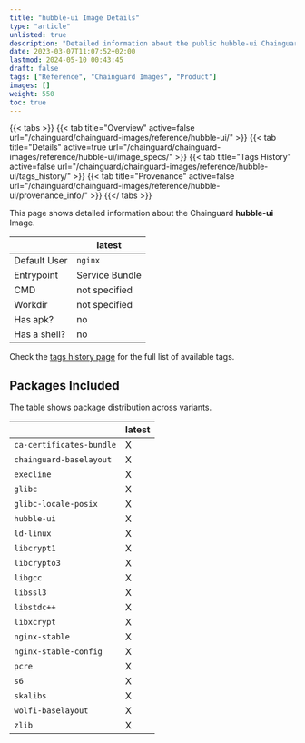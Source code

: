 ```yaml
---
title: "hubble-ui Image Details"
type: "article"
unlisted: true
description: "Detailed information about the public hubble-ui Chainguard Image."
date: 2023-03-07T11:07:52+02:00
lastmod: 2024-05-10 00:43:45
draft: false
tags: ["Reference", "Chainguard Images", "Product"]
images: []
weight: 550
toc: true
---
```


{{< tabs >}}
{{< tab title="Overview" active=false url="/chainguard/chainguard-images/reference/hubble-ui/" >}}
{{< tab title="Details" active=true url="/chainguard/chainguard-images/reference/hubble-ui/image_specs/" >}}
{{< tab title="Tags History" active=false url="/chainguard/chainguard-images/reference/hubble-ui/tags_history/" >}}
{{< tab title="Provenance" active=false url="/chainguard/chainguard-images/reference/hubble-ui/provenance_info/" >}}
{{</ tabs >}}

This page shows detailed information about the Chainguard **hubble-ui** Image.

|              | latest         |
|--------------|----------------|
| Default User | `nginx`        |
| Entrypoint   | Service Bundle |
| CMD          | not specified  |
| Workdir      | not specified  |
| Has apk?     | no             |
| Has a shell? | no             |

Check the [tags history page](/chainguard/chainguard-images/reference/hubble-ui/tags_history/) for the full list of available tags.

## Packages Included
The table shows package distribution across variants.

|                          | latest |
|--------------------------|--------|
| `ca-certificates-bundle` | X      |
| `chainguard-baselayout`  | X      |
| `execline`               | X      |
| `glibc`                  | X      |
| `glibc-locale-posix`     | X      |
| `hubble-ui`              | X      |
| `ld-linux`               | X      |
| `libcrypt1`              | X      |
| `libcrypto3`             | X      |
| `libgcc`                 | X      |
| `libssl3`                | X      |
| `libstdc++`              | X      |
| `libxcrypt`              | X      |
| `nginx-stable`           | X      |
| `nginx-stable-config`    | X      |
| `pcre`                   | X      |
| `s6`                     | X      |
| `skalibs`                | X      |
| `wolfi-baselayout`       | X      |
| `zlib`                   | X      |

